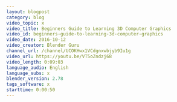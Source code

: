 ```yaml
---
layout: blogpost
category: blog
video_topic: x
video_title: Beginners Guide to Learning 3D Computer Graphics
video_id: beginners-guide-to-learning-3d-computer-graphics
video_date: 2016-10-12
video_creator: Blender Guru
channel_url: /channel/UCOKHwx1VCdgnxwbjyb9Iu1g
video_url: https://youtu.be/VT5oZndzj68
video_length: 0:09:03
language_audio: English
language_subs: x
blender_version: 2.78
tags_software: x
starttime: 0:00:50
---
```

